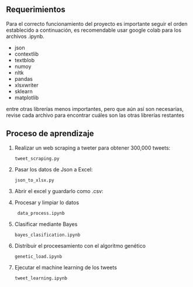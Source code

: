 ## Requerimientos

Para el correcto funcionamiento del proyecto es importante seguir el orden establecido a continuación, es recomendable usar google colab para los archivos .ipynb.

- json
- contextlib
- textblob
- numoy
- nltk
- pandas
- xlsxwriter
- sklearn
- matplotlib

entre otras librerías menos importantes, pero que aún así son necesarias, revise cada archivo para encontrar cuáles son las otras librerías restantes

## Proceso de aprendizaje

1. Realizar un web scraping a tweter para obtener 300,000 tweets:
   ```
   tweet_scraping.py
   ```
2. Pasar los datos de Json a Excel:

   ```
   json_to_xlsx.py
   ```

3. Abrir el excel y guardarlo como .csv:
4. Procesar y limpiar lo datos
   ```
    data_process.ipynb
   ```
5. Clasificar mediante Bayes
   ```
   bayes_clasification.ipynb
   ```
6. Distribuir el proceesamiento con el algoritmo genético
   ```
   genetic_load.ipynb
   ```
7. Ejecutar el machine learning de los tweets

   ```
   tweet_learning.ipynb
   ```
